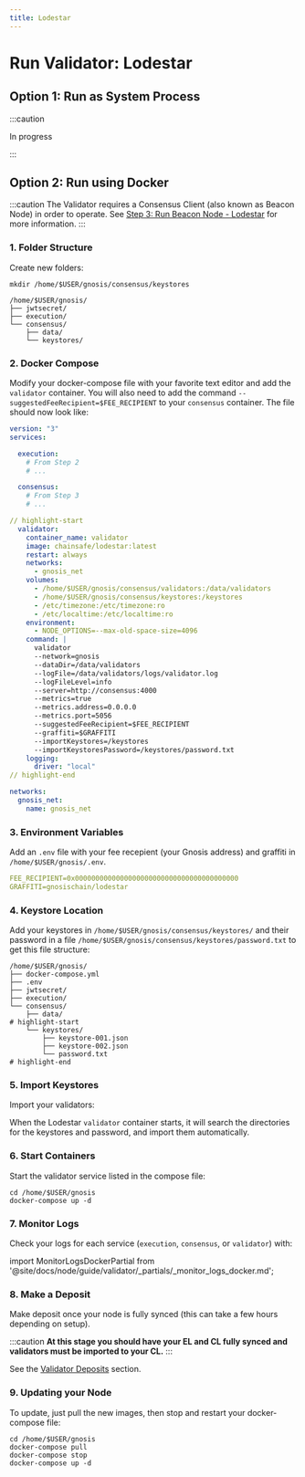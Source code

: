 ```yaml
---
title: Lodestar
---
```


# Run Validator: Lodestar

## Option 1: Run as System Process

:::caution

In progress

:::

## Option 2: Run using Docker

:::caution
The Validator requires a Consensus Client (also known as Beacon Node) in order to operate. See [Step 3: Run Beacon Node - Lodestar](../../beacon/lodestar.md) for more information.
:::

### 1. Folder Structure

Create new folders:

```shell
mkdir /home/$USER/gnosis/consensus/keystores
```

```shell
/home/$USER/gnosis/
├── jwtsecret/
├── execution/
└── consensus/
    ├── data/
    └── keystores/
```

### 2. Docker Compose

Modify your docker-compose file with your favorite text editor and add the `validator` container. You will also need to add the command `--suggestedFeeRecipient=$FEE_RECIPIENT` to your `consensus` container. The file should now look like:

```yaml title="/home/$USER/gnosis/docker-compose.yml" showLineNumbers
version: "3"
services:

  execution:
    # From Step 2
    # ... 

  consensus:
    # From Step 3
    # ...

// highlight-start
  validator:
    container_name: validator
    image: chainsafe/lodestar:latest
    restart: always
    networks:
      - gnosis_net
    volumes:
      - /home/$USER/gnosis/consensus/validators:/data/validators
      - /home/$USER/gnosis/consensus/keystores:/keystores
      - /etc/timezone:/etc/timezone:ro
      - /etc/localtime:/etc/localtime:ro
    environment:
      - NODE_OPTIONS=--max-old-space-size=4096
    command: |
      validator
      --network=gnosis
      --dataDir=/data/validators
      --logFile=/data/validators/logs/validator.log
      --logFileLevel=info
      --server=http://consensus:4000
      --metrics=true
      --metrics.address=0.0.0.0
      --metrics.port=5056
      --suggestedFeeRecipient=$FEE_RECIPIENT
      --graffiti=$GRAFFITI
      --importKeystores=/keystores
      --importKeystoresPassword=/keystores/password.txt
    logging:
      driver: "local"
// highlight-end

networks:
  gnosis_net:
    name: gnosis_net
```

### 3. Environment Variables

Add an `.env` file with your fee recepient (your Gnosis address) and graffiti in `/home/$USER/gnosis/.env`.

```yaml title="/home/$USER/gnosis/.env"
FEE_RECIPIENT=0x0000000000000000000000000000000000000000
GRAFFITI=gnosischain/lodestar
```


### 4. Keystore Location

Add your keystores in `/home/$USER/gnosis/consensus/keystores/` and their password in a file `/home/$USER/gnosis/consensus/keystores/password.txt` to get this file structure:

```shell
/home/$USER/gnosis/
├── docker-compose.yml
├── .env
├── jwtsecret/
├── execution/
└── consensus/
    ├── data/
# highlight-start
    └── keystores/
        ├── keystore-001.json
        ├── keystore-002.json
        └── password.txt
# highlight-end
```


### 5. Import Keystores

Import your validators:

When the Lodestar `validator` container starts, it will search the directories for the keystores and password, and import them automatically.


### 6. Start Containers

Start the validator service listed in the compose file:

```shell
cd /home/$USER/gnosis
docker-compose up -d
```


### 7. Monitor Logs

Check your logs for each service (`execution`, `consensus`, or `validator`) with:

import MonitorLogsDockerPartial from '@site/docs/node/guide/validator/_partials/_monitor_logs_docker.md';

<MonitorLogsDockerPartial />


### 8. Make a Deposit

Make deposit once your node is fully synced (this can take a few hours depending on setup).

:::caution
**At this stage you should have your EL and CL fully synced and validators must be imported to your CL.**
:::

See the [Validator Deposits](../deposit.md) section. 


### 9. Updating your Node

To update, just pull the new images, then stop and restart your docker-compose file:

```shell
cd /home/$USER/gnosis
docker-compose pull
docker-compose stop
docker-compose up -d
```
